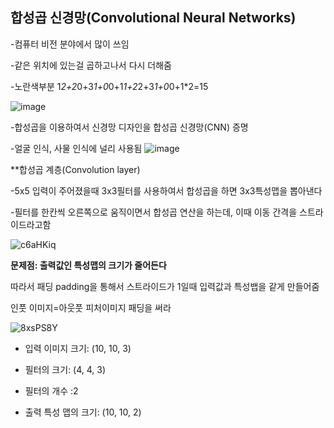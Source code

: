 ## 합성곱 신경망(Convolutional Neural Networks)

-컴퓨터 비전 분야에서 많이 쓰임

-같은 위치에 있는걸 곱하고나서 다시 더해줌 

-노란색부분 1*2+2*0+3*1+0*0+1*1+2*2+3*1+0*0+1*2=15

![image](https://user-images.githubusercontent.com/88616282/204298190-9a686a34-180f-4b4f-8a96-5b5f90cc5073.png)

-합성곱을 이용하여서 신경망 디자인을 합성곱 신경망(CNN) 증명

-얼굴 인식, 사물 인식에 널리 사용됨 
![image](https://user-images.githubusercontent.com/88616282/204298650-90f9a4b0-c83d-4ec9-bc2a-63f1562cfdb9.png)

**합성곱 계층(Convolution layer)

-5x5 입력이 주어졌을때 3x3필터를 사용하여서 합성곱을 하면 3x3특성맵을 뽑아낸다

-필터를 한칸씩 오른쪽으로 움직이면서 합성곱 연산을 하는데, 이때 이동 간격을 스트라이드라고함 

![c6aHKiq](https://user-images.githubusercontent.com/88616282/204299794-06dd3542-9a96-46d6-a55f-9a7a5dd45521.gif)

**문제점: 출력값인 특성맵의 크기가 줄어든다**

따라서 패딩 padding을 통해서 스트라이드가 1일때 입력값과 특성뱁을 같게 만들어줌

인풋 이미지=아웃풋 피처이미지 패딩을 써라 

![8xsPS8Y](https://user-images.githubusercontent.com/88616282/204303319-42630143-95ce-4116-bec1-1dbcc8b89cd4.gif)

- 입력 이미지 크기: (10, 10, 3)

- 필터의 크기: (4, 4, 3)

- 필터의 개수 :2

- 출력 특성 맵의 크기: (10, 10, 2)
